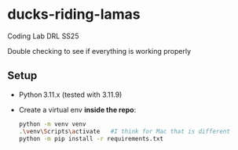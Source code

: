# ducks-riding-lamas
Coding Lab DRL SS25

Double checking to see if everything is working properly

## Setup

* Python 3.11.x  (tested with 3.11.9)
* Create a virtual env **inside the repo**:

  ```bash
  python -m venv venv
  .\venv\Scripts\activate   #I think for Mac that is different
  python -m pip install -r requirements.txt